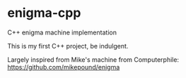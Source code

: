 # enigma-cpp
C++ enigma machine implementation

This is my first C++ project, be indulgent.

Largely inspired from Mike's machine from Computerphile: https://github.com/mikepound/enigma

